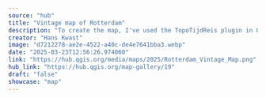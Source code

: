 ```yaml
---
source: "hub"
title: "Vintage map of Rotterdam"
description: "To create the map, I've used the TopoTijdReis plugin in QGIS to explore some beautiful historic maps. I then sampled fill and line colours and patterns from a topographic map of 1948. Using the OpenStreetMap vector tile from MapTiler via the MapTiler plugin, I adjusted the colours of features with the samples using Symbol layer types Raster Image Fill, Raster Line and Raster Image Marker. Because a vector tile layer was used, I can create this map style for any place on earth with enough OpenStreetMap data!\r\nThe TopoTijdReis plugin is an amazing tool that lets you travel through time with historic topographic maps of the Netherlands in QGIS!"
creator: "Hans Kwast"
image: "d7212278-ae2e-4522-a40c-de4e7641bba3.webp"
date: "2025-03-23T12:56:26.974060"
link: "https://hub.qgis.org/media/maps/2025/Rotterdam_Vintage_Map.png"
hub_link: "https://hub.qgis.org/map-gallery/19"
draft: "false"
showcase: "map"
---
```

